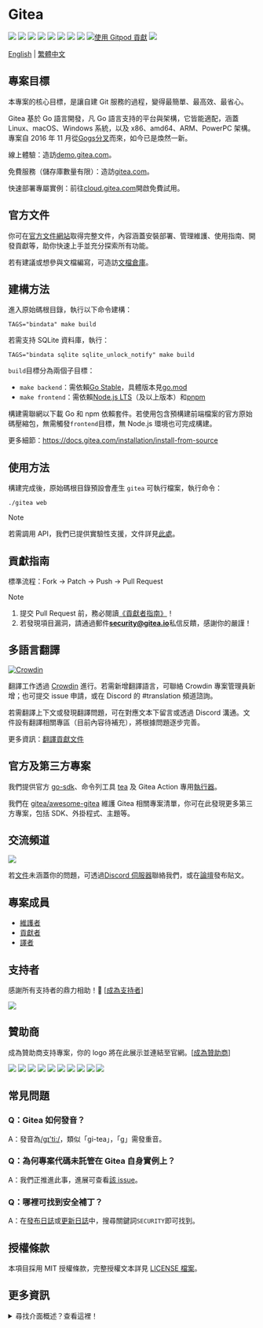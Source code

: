 # Gitea

[![](https://github.com/go-gitea/gitea/actions/workflows/release-nightly.yml/badge.svg?branch=main)](https://github.com/go-gitea/gitea/actions/workflows/release-nightly.yml?query=branch%3Amain "Release Nightly")
[![](https://img.shields.io/discord/322538954119184384.svg?logo=discord&logoColor=white&label=Discord&color=5865F2)](https://discord.gg/Gitea "Join the Discord chat at https://discord.gg/Gitea")
[![](https://goreportcard.com/badge/code.gitea.io/gitea)](https://goreportcard.com/report/code.gitea.io/gitea "Go Report Card")
[![](https://pkg.go.dev/badge/code.gitea.io/gitea?status.svg)](https://pkg.go.dev/code.gitea.io/gitea "GoDoc")
[![](https://img.shields.io/github/release/go-gitea/gitea.svg)](https://github.com/go-gitea/gitea/releases/latest "GitHub 版本發布")
[![](https://www.codetriage.com/go-gitea/gitea/badges/users.svg)](https://www.codetriage.com/go-gitea/gitea "協助貢獻開源專案")
[![](https://opencollective.com/gitea/tiers/backers/badge.svg?label=backers&color=brightgreen)](https://opencollective.com/gitea "成為 gitea 的支持者/贊助商")
[![](https://img.shields.io/badge/License-MIT-blue.svg)](https://opensource.org/licenses/MIT "License: MIT")
[![使用 Gitpod 貢獻](https://img.shields.io/badge/Contribute%20with-Gitpod-908a85?logo=gitpod&color=green)](https://gitpod.io/#https://github.com/go-gitea/gitea)
[![](https://badges.crowdin.net/gitea/localized.svg)](https://translate.gitea.com "Crowdin")

[English](./README.md) | [繁體中文](./README.zh-tw.md)

## 專案目標

本專案的核心目標，是讓自建 Git 服務的過程，變得最簡單、最高效、最省心。

Gitea 基於 Go 語言開發，凡 Go 語言支持的平台與架構，它皆能適配，涵蓋 Linux、macOS、Windows 系統，以及 x86、amd64、ARM、PowerPC 架構。專案自 2016 年 11 月從[Gogs](https://gogs.io)[分叉](https://blog.gitea.com/welcome-to-gitea/)而來，如今已是煥然一新。

線上體驗：造訪[demo.gitea.com](https://demo.gitea.com)。

免費服務（儲存庫數量有限）：造訪[gitea.com](https://gitea.com/user/login)。

快速部署專屬實例：前往[cloud.gitea.com](https://cloud.gitea.com)開啟免費試用。

## 官方文件

你可在[官方文件網站](https://docs.gitea.com/)取得完整文件，內容涵蓋安裝部署、管理維護、使用指南、開發貢獻等，助你快速上手並充分探索所有功能。

若有建議或想參與文檔編寫，可造訪[文檔倉庫](https://gitea.com/gitea/docs)。

## 建構方法

進入原始碼根目錄，執行以下命令建構：

    TAGS="bindata" make build

若需支持 SQLite 資料庫，執行：

    TAGS="bindata sqlite sqlite_unlock_notify" make build

`build`目標分為兩個子目標：

- `make backend`：需依賴[Go Stable](https://go.dev/dl/)，具體版本見[go.mod](/go.mod)
- `make frontend`：需依賴[Node.js LTS](https://nodejs.org/en/download/)（及以上版本）和[pnpm](https://pnpm.io/installation)

構建需聯網以下載 Go 和 npm 依賴套件。若使用包含預構建前端檔案的官方原始碼壓縮包，無需觸發`frontend`目標，無 Node.js 環境也可完成構建。

更多細節：https://docs.gitea.com/installation/install-from-source

## 使用方法

構建完成後，原始碼根目錄預設會產生 `gitea` 可執行檔案，執行命令：

    ./gitea web

> [!NOTE]
> 若需調用 API，我們已提供實驗性支援，文件詳見[此處](https://docs.gitea.com/api)。


## 貢獻指南

標準流程：Fork → Patch → Push → Pull Request

> [!NOTE]
>
> 1. 提交 Pull Request 前，務必閱讀[《貢獻者指南》](CONTRIBUTING.md)！
> 2. 若發現項目漏洞，請通過郵件**security@gitea.io**私信反饋，感謝你的嚴謹！

## 多語言翻譯

[![Crowdin](https://badges.crowdin.net/gitea/localized.svg)](https://translate.gitea.com)

翻譯工作透過 [Crowdin](https://translate.gitea.com) 進行。若需新增翻譯語言，可聯絡 Crowdin 專案管理員新增；也可提交 issue 申請，或在 Discord 的 #translation 頻道諮詢。

若需翻譯上下文或發現翻譯問題，可在對應文本下留言或透過 Discord 溝通。文件設有翻譯相關專區（目前內容待補充），將根據問題逐步完善。

更多資訊：[翻譯貢獻文件](https://docs.gitea.com/contributing/localization)


## 官方及第三方專案

我們提供官方 [go-sdk](https://gitea.com/gitea/go-sdk)、命令列工具 [tea](https://gitea.com/gitea/tea) 及 Gitea Action 專用[執行器](https://gitea.com/gitea/act_runner)。

我們在 [gitea/awesome-gitea](https://gitea.com/gitea/awesome-gitea) 維護 Gitea 相關專案清單，你可在此發現更多第三方專案，包括 SDK、外掛程式、主題等。

## 交流頻道

[![](https://img.shields.io/discord/322538954119184384.svg?logo=discord&logoColor=white&label=Discord&color=5865F2)](https://discord.gg/Gitea "Join the Discord chat at https://discord.gg/Gitea")

若[文件](https://docs.gitea.com/)未涵蓋你的問題，可透過[Discord 伺服器](https://discord.gg/Gitea)聯絡我們，或在[論壇](https://forum.gitea.com/)發布貼文。

## 專案成員
- [維護者](https://github.com/orgs/go-gitea/people)
- [貢獻者](https://github.com/go-gitea/gitea/graphs/contributors)
- [譯者](options/locale/TRANSLATORS)


## 支持者
感謝所有支持者的鼎力相助！🙏 [[成為支持者](https://opencollective.com/gitea#backer)]

<a href="https://opencollective.com/gitea#backers" target="_blank"><img src="https://opencollective.com/gitea/backers.svg?width=890"></a>

## 贊助商
成為贊助商支持專案，你的 logo 將在此展示並連結至官網。[[成為贊助商](https://opencollective.com/gitea#sponsor)]

<a href="https://opencollective.com/gitea/sponsor/0/website" target="_blank"><img src="https://opencollective.com/gitea/sponsor/0/avatar.svg"></a>
<a href="https://opencollective.com/gitea/sponsor/1/website" target="_blank"><img src="https://opencollective.com/gitea/sponsor/1/avatar.svg"></a>
<a href="https://opencollective.com/gitea/sponsor/2/website" target="_blank"><img src="https://opencollective.com/gitea/sponsor/2/avatar.svg"></a>
<a href="https://opencollective.com/gitea/sponsor/3/website" target="_blank"><img src="https://opencollective.com/gitea/sponsor/3/avatar.svg"></a>
<a href="https://opencollective.com/gitea/sponsor/4/website" target="_blank"><img src="https://opencollective.com/gitea/sponsor/4/avatar.svg"></a>
<a href="https://opencollective.com/gitea/sponsor/5/website" target="_blank"><img src="https://opencollective.com/gitea/sponsor/5/avatar.svg"></a>
<a href="https://opencollective.com/gitea/sponsor/6/website" target="_blank"><img src="https://opencollective.com/gitea/sponsor/6/avatar.svg"></a>
<a href="https://opencollective.com/gitea/sponsor/7/website" target="_blank"><img src="https://opencollective.com/gitea/sponsor/7/avatar.svg"></a>
<a href="https://opencollective.com/gitea/sponsor/8/website" target="_blank"><img src="https://opencollective.com/gitea/sponsor/8/avatar.svg"></a>
<a href="https://opencollective.com/gitea/sponsor/9/website" target="_blank"><img src="https://opencollective.com/gitea/sponsor/9/avatar.svg"></a>

## 常見問題
### Q：Gitea 如何發音？
A：發音為[/ɡɪ'ti:/](https://youtu.be/EM71-2uDAoY)，類似「gi-tea」，「g」需發重音。

### Q：為何專案代碼未託管在 Gitea 自身實例上？
A：我們正推進此事，進展可查看[該 issue](https://github.com/go-gitea/gitea/issues/1029)。

### Q：哪裡可找到安全補丁？
A：在[發布日誌](https://github.com/go-gitea/gitea/releases)或[更新日誌](https://github.com/go-gitea/gitea/blob/main/CHANGELOG.md)中，搜尋關鍵詞`SECURITY`即可找到。


## 授權條款
本項目採用 MIT 授權條款，完整授權文本詳見 [LICENSE 檔案](https://github.com/go-gitea/gitea/blob/main/LICENSE)。


## 更多資訊
<details>
<summary>尋找介面概述？查看這裡！</summary>

### 登入/註冊頁面

![Login](https://dl.gitea.com/screenshots/login.png)
![Register](https://dl.gitea.com/screenshots/register.png)

### 使用者儀表板

![首頁](https://dl.gitea.com/screenshots/home.png)
![議題](https://dl.gitea.com/screenshots/issues.png)
![拉取請求](https://dl.gitea.com/screenshots/pull_requests.png)
![里程碑](https://dl.gitea.com/screenshots/milestones.png)

### 使用者資料

![Profile](https://dl.gitea.com/screenshots/user_profile.png)

### 探索

![Repos](https://dl.gitea.com/screenshots/explore_repos.png)
![使用者](https://dl.gitea.com/screenshots/explore_users.png)
![組織](https://dl.gitea.com/screenshots/explore_orgs.png)

### 儲存庫

![首頁](https://dl.gitea.com/screenshots/repo_home.png)
![提交](https://dl.gitea.com/screenshots/repo_commits.png)
![分支](https://dl.gitea.com/screenshots/repo_branches.png)
![標籤](https://dl.gitea.com/screenshots/repo_labels.png)
![里程碑](https://dl.gitea.com/screenshots/repo_milestones.png)
![發行版本](https://dl.gitea.com/screenshots/repo_releases.png)
![標籤](https://dl.gitea.com/screenshots/repo_tags.png)

#### 儲存庫議題

![清單](https://dl.gitea.com/screenshots/repo_issues.png)
![議題](https://dl.gitea.com/screenshots/repo_issue.png)

#### 儲存庫提取請求

![清單](https://dl.gitea.com/screenshots/repo_pull_requests.png)
![提取請求](https://dl.gitea.com/screenshots/repo_pull_request.png)
![File](https://dl.gitea.com/screenshots/repo_pull_request_file.png)
![Commits](https://dl.gitea.com/screenshots/repo_pull_request_commits.png)

#### 儲存庫操作

![List](https://dl.gitea.com/screenshots/repo_actions.png)
![詳細資訊](https://dl.gitea.com/screenshots/repo_actions_run.png)

#### 儲存庫活動

![活動](https://dl.gitea.com/screenshots/repo_activity.png)
![貢獻者](https://dl.gitea.com/screenshots/repo_contributors.png)
![程式碼頻率](https://dl.gitea.com/screenshots/repo_code_frequency.png)
![最近的提交](https://dl.gitea.com/screenshots/repo_recent_commits.png)

### 組織

![首頁](https://dl.gitea.com/screenshots/org_home.png)

</details>
